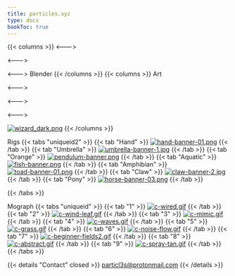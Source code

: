 ```yaml
---
title: particles.xyz
type: docs
bookToc: true
---
```

{{< columns >}}
<--->

<--->

<--->
Blender 
{{< /columns >}}
{{< columns >}}
Art

<--->


<--->





<--->

[![wizard_dark.png](https://i.postimg.cc/HYPxGqZR/wizard_dark.png)](wizard)
{{< /columns >}}

Rigs
{{< tabs "uniqueid2" >}}
{{< tab "Hand" >}}
[![hand-banner-01.png](https://i.postimg.cc/5byZt3Gs/hand-banner-01.png)](/hand_rig/)
{{< /tab >}}
{{< tab "Umbrella" >}}
[![umbrella-banner-1.jpg](https://i.postimg.cc/q4cGrQrQ/umbrella-banner-1.jpg)](/umbrella_rig/)
{{< /tab >}}
{{< tab "Orange" >}}
[![pendulum-banner.png](https://i.postimg.cc/y8DmPx5t/pendulum-banner.png)](/orange_rig/)
{{< /tab >}}
{{< tab "Aquatic" >}}
[![fish-banner.png](https://i.postimg.cc/L5HQzh7w/fish-banner.png)](/aquatic_rig/)
{{< /tab >}}
{{< tab "Amphibian" >}}
[![toad-banner-01.png](https://i.postimg.cc/BST6nqrx/toad-banner-01.png)](/amphibian_rig/)
{{< /tab >}}
{{< tab "Claw" >}}
[![claw-banner-2.jpg](https://i.postimg.cc/jRM7Kx0L/claw-banner-2.jpg)](/claw_rig/)
{{< /tab >}}
{{< tab "Pony" >}}
[![horse-banner-03.png](https://i.postimg.cc/4NGv4W0x/horse-banner-03.png)](/horse_rig/)
{{< /tab >}}







{{< /tabs >}}

Mograph
{{< tabs "uniqueid" >}}
{{< tab "1" >}}
[![c-wired.gif](https://i.postimg.cc/kJkKszM8/c-wired.gif)](wired)
{{< /tab >}}
{{< tab "2" >}}
[![c-wind-leaf.gif](https://i.postimg.cc/mLGqX3N6/c-wind-leaf.gif)](wind_leaf)
{{< /tab >}}
{{< tab "3" >}}
[![c-mimic.gif](https://i.postimg.cc/VwTv1kff/c-mimic.gif)](mimic)
{{< /tab >}}
{{< tab "4" >}}
[![c-waves.gif](https://i.postimg.cc/hcgMpzWw/c-waves.gif)](floating_leaf)
{{< /tab >}}
{{< tab "5" >}}
[![c-grass.gif](https://i.postimg.cc/HHvNSjKY/c-grass.gif)](grass_abr)
{{< /tab >}}
{{< tab "6" >}}
[![c-noise-flow.gif](https://i.postimg.cc/3rx2mmP5/c-noise-flow.gif)](noise_flow)
{{< /tab >}}
{{< tab "7" >}}
[![c-beginner-fields2.gif](https://i.postimg.cc/WjBWLG44/c-beginner-fields2.gif)](beginner_fields)
{{< /tab >}}
{{< tab "8" >}}
[![c-abstract.gif](https://i.postimg.cc/5xx6bHrD/c-abstract.gif)](abstract)
{{< /tab >}}
{{< tab "9" >}}
[![c-spray-tan.gif](https://i.postimg.cc/2rvWY9mt/c-spray-tan.gif)](spray_tan)
{{< /tab >}}
{{< /tabs >}}




{{< details "Contact" closed >}}
particl3s@protonmail.com
{{< /details >}}

